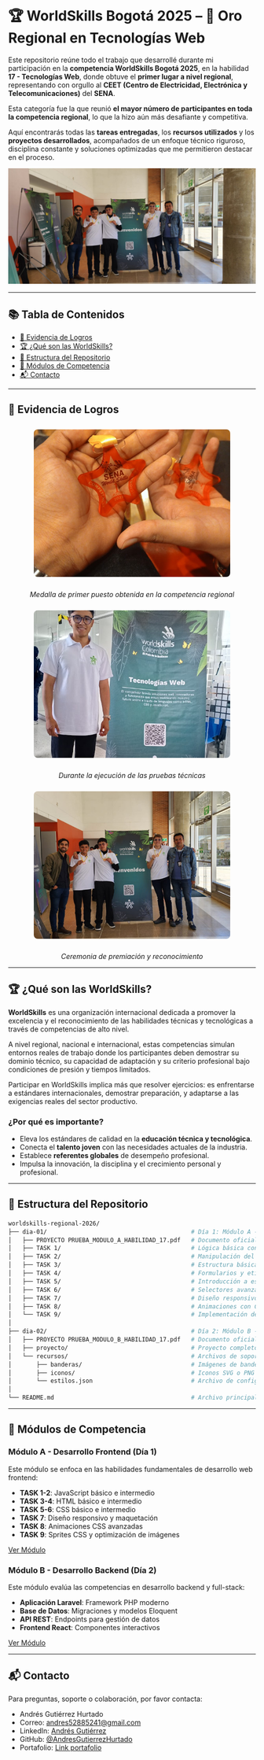 # 🏆 WorldSkills Bogotá 2025 – 🏅 Oro Regional en Tecnologías Web

Este repositorio reúne todo el trabajo que desarrollé durante mi participación en la **competencia WorldSkills Bogotá 2025**, en la habilidad **17 - Tecnologías Web**, donde obtuve el **primer lugar a nivel regional**, representando con orgullo al **CEET (Centro de Electricidad, Electrónica y Telecomunicaciones)** del **SENA**.

Esta categoría fue la que reunió **el mayor número de participantes en toda la competencia regional**, lo que la hizo aún más desafiante y competitiva.

Aquí encontrarás todas las **tareas entregadas**, los **recursos utilizados** y los **proyectos desarrollados**, acompañados de un enfoque técnico riguroso, disciplina constante y soluciones optimizadas que me permitieron destacar en el proceso.

![Ceremonia de Premiación](extra/premiacion.jpg)

---

## 📚 Tabla de Contenidos

-   [🏅 Evidencia de Logros](#-evidencia-de-logros)
-   [🏆 ¿Qué son las WorldSkills?](#-qué-son-las-worldskills)
-   [📁 Estructura del Repositorio](#-estructura-del-repositorio)
-   [🎯 Módulos de Competencia](#-módulos-de-competencia)
-   [📬 Contacto](#-contacto)

---

## 🏅 Evidencia de Logros

<div align="center">

<img src="extra/medalla.jpg" alt="Medalla de Oro" width="400" height="300" style="object-fit: cover; border-radius: 8px; margin: 10px;">

_Medalla de primer puesto obtenida en la competencia regional_

<img src="extra/prueba.jpg" alt="Momento de la Prueba" width="400" height="300" style="object-fit: cover; border-radius: 8px; margin: 10px;">

_Durante la ejecución de las pruebas técnicas_

<img src="extra/premiacion.jpg" alt="Ceremonia de Premiación" width="400" height="300" style="object-fit: cover; border-radius: 8px; margin: 10px;">

_Ceremonia de premiación y reconocimiento_

</div>

---

## 🏆 ¿Qué son las WorldSkills?

**WorldSkills** es una organización internacional dedicada a promover la excelencia y el reconocimiento de las habilidades técnicas y tecnológicas a través de competencias de alto nivel.

A nivel regional, nacional e internacional, estas competencias simulan entornos reales de trabajo donde los participantes deben demostrar su dominio técnico, su capacidad de adaptación y su criterio profesional bajo condiciones de presión y tiempos limitados.

Participar en WorldSkills implica más que resolver ejercicios: es enfrentarse a estándares internacionales, demostrar preparación, y adaptarse a las exigencias reales del sector productivo.

### ¿Por qué es importante?

-   Eleva los estándares de calidad en la **educación técnica y tecnológica**.
-   Conecta el **talento joven** con las necesidades actuales de la industria.
-   Establece **referentes globales** de desempeño profesional.
-   Impulsa la innovación, la disciplina y el crecimiento personal y profesional.

---

## 📁 Estructura del Repositorio

```bash
worldskills-regional-2026/
├── dia-01/                                         # Día 1: Módulo A - Desarrollo Frontend
│   ├── PROYECTO PRUEBA_MODULO_A_HABILIDAD_17.pdf   # Documento oficial con los requerimientos del módulo A
│   ├── TASK 1/                                     # Lógica básica con JavaScript (variables, funciones, condicionales)
│   ├── TASK 2/                                     # Manipulación del DOM y eventos en JavaScript
│   ├── TASK 3/                                     # Estructura básica con HTML semántico
│   ├── TASK 4/                                     # Formularios y etiquetas avanzadas en HTML
│   ├── TASK 5/                                     # Introducción a estilos con CSS básico
│   ├── TASK 6/                                     # Selectores avanzados, pseudoclases y flexbox
│   ├── TASK 7/                                     # Diseño responsivo con media queries
│   ├── TASK 8/                                     # Animaciones con CSS (keyframes, transitions)
│   └── TASK 9/                                     # Implementación de sprites CSS y optimización de recursos
│
├── dia-02/                                         # Día 2: Módulo B - Desarrollo Backend
│   ├── PROYECTO PRUEBA_MODULO_B_HABILIDAD_17.pdf   # Documento oficial con los requerimientos del módulo B
│   ├── proyecto/                                   # Proyecto completo backend con Laravel (API, vistas)
│   └── recursos/                                   # Archivos de soporte utilizados durante el desarrollo
│       ├── banderas/                               # Imágenes de banderas para funcionalidades relacionadas con países
│       ├── iconos/                                 # Iconos SVG o PNG utilizados en la interfaz
│       └── estilos.json                            # Archivo de configuración para colores y temas del sistema
│
└── README.md                                       # Archivo principal de documentación del repositorio
```

---

## 🎯 Módulos de Competencia

### Módulo A - Desarrollo Frontend (Día 1)

Este módulo se enfoca en las habilidades fundamentales de desarrollo web frontend:

-   **TASK 1-2**: JavaScript básico e intermedio
-   **TASK 3-4**: HTML básico e intermedio
-   **TASK 5-6**: CSS básico e intermedio
-   **TASK 7**: Diseño responsivo y maquetación
-   **TASK 8**: Animaciones CSS avanzadas
-   **TASK 9**: Sprites CSS y optimización de imágenes

[Ver Módulo](./dia-01/README.md)

### Módulo B - Desarrollo Backend (Día 2)

Este módulo evalúa las competencias en desarrollo backend y full-stack:

-   **Aplicación Laravel**: Framework PHP moderno
-   **Base de Datos**: Migraciones y modelos Eloquent
-   **API REST**: Endpoints para gestión de datos
-   **Frontend React**: Componentes interactivos

[Ver Módulo](./dia-02/README.md)

---

## 📬 Contacto

Para preguntas, soporte o colaboración, por favor contacta:

-   Andrés Gutiérrez Hurtado
-   Correo: [andres52885241@gmail.com](mailto:andres52885241@gmail.com)
-   LinkedIn: [Andrés Gutiérrez](https://www.linkedin.com/in/andr%C3%A9s-guti%C3%A9rrez-hurtado-25946728b/)
-   GitHub: [@AndresGutierrezHurtado](https://github.com/AndresGutierrezHurtado)
-   Portafolio: [Link portafolio](https://andres-portfolio-b4dv.onrender.com)
